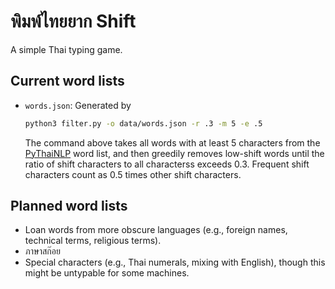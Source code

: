 # พิมพ์ไทยยาก Shift

A simple Thai typing game.

## Current word lists

* `words.json`: Generated by

    ```bash
    python3 filter.py -o data/words.json -r .3 -m 5 -e .5
    ```
    
    The command above takes all words with at least 5 characters from the [PyThaiNLP](https://pythainlp.github.io/) word list,
    and then greedily removes low-shift words until the ratio of shift characters to all characterss exceeds 0.3. 
    Frequent shift characters count as 0.5 times other shift characters.

## Planned word lists

* Loan words from more obscure languages (e.g., foreign names, technical terms, religious terms).
* ภาษาสก๊อย
* Special characters (e.g., Thai numerals, mixing with English), though this might be untypable for some machines.
